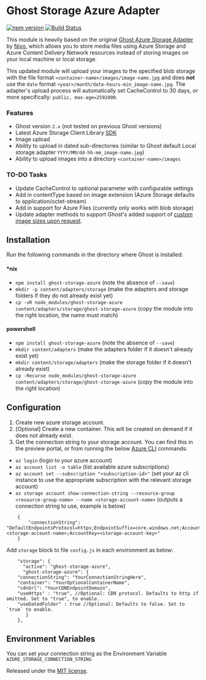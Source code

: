 # Ghost Storage Azure Adapter

[![npm version](https://badge.fury.io/js/ghost-storage-azure.svg)](https://badge.fury.io/js/ghost-storage-azure)
[![Build Status](https://dev.azure.com/jessicadeen/ghost-storage-azure/_apis/build/status/jldeen.ghost-azurestorage?branchName=master)](https://dev.azure.com/jessicadeen/ghost-storage-azure/_build/latest?definitionId=9&branchName=master)

This module is heavily based on the original [Ghost Azure Storage Adapter](https://github.com/Niyo/ghost-azurestorage) by [Niyo](https://github.com/Niyo), which allows you to store media files using Azure Storage and Azure Content Delivery Network resources instead of storing images on your local machine or local storage.

This updated module will upload your images to the specified blob storage with the file format `<container-name>/images/image-name.jpg` and does __not__ use the `date` format `<year>/month/date-hours-min_image-name.jpg`. 
The adapter's upload process will automatically set CacheControl to 30 days, or more specifically: `public, max-age=2592000`.

### Features

- Ghost version `2.x` (not tested on previous Ghost versions)
- Latest Azure Storage Client Library [SDK](https://github.com/Azure/azure-storage-node)
- Image upload
- Ability to upload in dated sub-directories (similar to Ghost default Local storage adapter `YYYY/MM/dd-hh-mm_image-name.jpg`)
- Ability to upload images into a directory `<container-name>/images`

### TO-DO Tasks

- Update CacheControl to optional parameter with configurable settings
- Add in contentType based on image extension (Azure Storage defaults to application/octet-stream)
- Add in support for Azure Files (currently only works with blob storage)
- Update adapter methods to support Ghost's added support of [custom image sizes upon request](https://github.com/TryGhost/Ghost/pull/10184).

## Installation

Run the following commands in the directory where Ghost is installed:

#### *nix

* `npm install ghost-storage-azure` (note the absence of `--save`)
* `mkdir -p content/adapters/storage` (make the adapters and storage folders if they do not already exist yet)
* `cp -vR node_modules/ghost-storage-azure content/adapters/storage/ghost-storage-azure` (copy the module into the right location, the name must match)

#### powershell
* `npm install ghost-storage-azure` (note the absence of `--save`)
* `mkdir content/adapters` (make the adapters folder if it doesn't already exist yet)
* `mkdir content/storage/adapters` (make the storage folder if it doesn't already exist)
* `cp -Recurse node_modules/ghost-storage-azure content/adapters/storage/ghost-storage-azure` (copy the module into the right location)


## Configuration

1. Create new azure storage account.
2. [Optional] Create a new container. This will be created on demand if it does not already exist.
3. Get the connection string to your storage account. You can find this in the preview portal, or from running the below [Azure CLI](https://docs.microsoft.com/cli/azure/install-azure-cli?view=azure-cli-latest) commands:


* `az login` (login to your azure account)
* `az account list -o table` (list available azure subscriptions)
* `az account set --subscription "<subscription-id>"` (set your az cli instance to use the appropriate subscription with the relevant storage account)
* `az storage account show-connection-string --resource-group <resource-group-name> --name <storage-account-name>` (outputs a connection string to use, example is below) 
```
	{
		"connectionString": "DefaultEndpointsProtocol=https;EndpointSuffix=core.windows.net;AccountName=<storage-account-name>;AccountKey=<storage-account-key>"
	}
```

Add `storage` block to file `config.js` in each environment as below:
```
    "storage": {
      "active": "ghost-storage-azure",
      "ghost-storage-azure": {
	"connectionString": "YourConnectionStringHere",
	"container": "YourOptionalContainerName",
	"cdnUrl": "YourCDNEndpointDomain",
	"useHttps" : "true", //Optional: CDN protocol. Defaults to http if omitted. Set to "true", to enable.
	"useDatedFolder" : true //Optional: Defaults to false. Set to `true` to enable.
       }
    },
```

## Environment Variables

You can set your connection string as the Environment Variable `AZURE_STORAGE_CONNECTION_STRING`

Released under the [MIT license](https://github.com/jldeen/ghost-azurestorage/blob/master/LICENSE).
